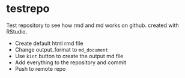 # testrepo
Test repository to see how rmd and md works on github.
created with RStudio.

 * Create default html rmd file
 * Change output_format to `md_document`
 * Use `kint` button to create the output md file
 * Add everything to the repository and commit
 * Push to remote repo
 
